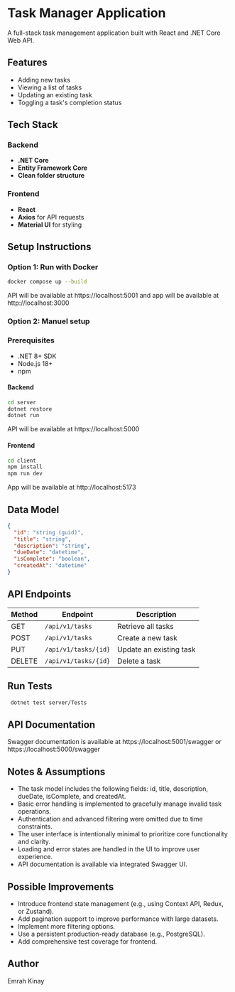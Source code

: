 # Task Manager Application

A full-stack task management application built with React and .NET Core Web API.

## Features

- Adding new tasks
- Viewing a list of tasks
- Updating an existing task
- Toggling a task's completion status

## Tech Stack

### Backend

- **.NET Core**
- **Entity Framework Core**
- **Clean folder structure**

### Frontend

- **React**
- **Axios** for API requests
- **Material UI** for styling

## Setup Instructions

### Option 1: Run with Docker

```bash
docker compose up --build
```

API will be available at https://localhost:5001 and app will be available at http://localhost:3000

### Option 2: Manuel setup

### Prerequisites

- .NET 8+ SDK
- Node.js 18+
- npm

#### Backend

```bash
cd server
dotnet restore
dotnet run
```

API will be available at https://localhost:5000

#### Frontend

```bash
cd client
npm install
npm run dev
```

App will be available at http://localhost:5173

## Data Model

```json
{
  "id": "string (guid)",
  "title": "string",
  "description": "string",
  "dueDate": "datetime",
  "isComplete": "boolean",
  "createdAt": "datetime"
}
```

## API Endpoints

| Method | Endpoint             | Description             |
| ------ | -------------------- | ----------------------- |
| GET    | `/api/v1/tasks`      | Retrieve all tasks      |
| POST   | `/api/v1/tasks`      | Create a new task       |
| PUT    | `/api/v1/tasks/{id}` | Update an existing task |
| DELETE | `/api/v1/tasks/{id}` | Delete a task           |

## Run Tests

```bash
 dotnet test server/Tests
```

## API Documentation

Swagger documentation is available at https://localhost:5001/swagger or https://localhost:5000/swagger

## Notes & Assumptions

- The task model includes the following fields: id, title, description, dueDate, isComplete, and createdAt.
- Basic error handling is implemented to gracefully manage invalid task operations.
- Authentication and advanced filtering were omitted due to time constraints.
- The user interface is intentionally minimal to prioritize core functionality and clarity.
- Loading and error states are handled in the UI to improve user experience.
- API documentation is available via integrated Swagger UI.

## Possible Improvements

- Introduce frontend state management (e.g., using Context API, Redux, or Zustand).
- Add pagination support to improve performance with large datasets.
- Implement more filtering options.
- Use a persistent production-ready database (e.g., PostgreSQL).
- Add comprehensive test coverage for frontend.

## Author

Emrah Kinay

